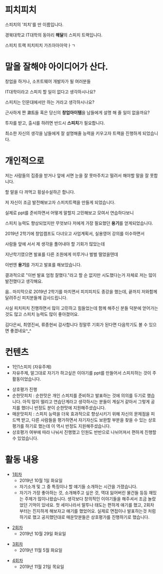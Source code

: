 # 피치피치
스피치의 '피치'를 딴 이름입니다.

경북대학교 IT대학의 동아리 **해달**의 스피치 트랙입니다.

스피치 트랙 피치피치 가즈아아아악ㅏㄱ

# 말을 잘해야 아이디어가 산다.
창업을 하거나, 소프트웨어 개발자가 될 여러분들

IT대학이라고 스피치 할 일이 없다고 생각하시나요?

스피치는 인문대에서만 하는 거라고 생각하시나요?

근사하게 짠 **코드**들 혹은 당신의 **창업아이템**을 남들에게 설명 해 줄 일이 없을까요?

투자를 받고, 출시를 하려면 반드시 **스피치**가 필요합니다.

최소한 자신의 생각을 남들에게 잘 설명해줄 능력을 키우고자 트랙을 진행하게 되었습니다.

# 개인적으로
저는 사람들의 집중을 받거나 앞에 서면 눈을 잘 못마주치고 떨려서 해야할 말을 잘 못합니다.

할 말을 다 까먹고 횡설수설하곤 합니다.

저 자신이 조금 발전해보고자 스피치트랙을 만들게 되었습니다.

실제로 ppt를 준비하면서 어떻게 말할지 고민해보고 모여서 연습하다보니

스피치 능력도 향상되었지만 무엇보다 저에게 가장 필요했던 **용기**를 얻게되었습니다.

2019년 2학기에 창업캠프도 다녀오고 사업계획서, 실용영어 강의를 이수하면서

사람들 앞에 서서 제 생각을 풀어내야 할 기회가 많았는데

지난학기였으면 발표를 다른 조원에게 미루거나 벌벌 떨었을텐데

이번엔 **용기**를 가지고 발표를 해보았습니다.

결과적으로 "이번 발표 엄청 잘했다."라고 할 순 없지만 시도했다는거 자체로 저는 많이 발전했다고 생각해요.

음.. 마지막으로 2019년 2학기를 마치면서 피치피치도 종강을 했는데, 끝까지 저와함께 달려주신 피치분들께 감사드립니다.

사실 피치피치 진행하면서 많이 고민하고 힘들었는데 함께 해주신 분들 덕분에 얻어가는 것도 많고 스피치 능력도 많이 좋아졌어요.

김다은씨, 최영진씨, 류종현씨 감사합니다 정말루 기회가 된다면 다음학기도 볼 수 있으면 좋겠네요^_^

# 컨텐츠
* 1인1스피치 (자유주제)
 * 자유주제, 말그대로 자기가 하고싶은 이야기를 ppt를 만들어서 스피치하는 것이 주 활동이었습니다.

+ 상호평가 진행
 + 순한맛피치 : 순한맛은 개인 스피치를 준비하고 발표하는 것에 의의를 두기로 했습니다. 아직 많이 떨리고 연습단계라고 생각하시는 분들이 계실거 같아서 그렇게 공지를 했더니 반정도 분이 순한맛에 지원해주셨습니다.
 + 매운맛피치 : 스피치 능력을 더욱 효과적으로 향상시키기 위해 자신의 문제점을 피드백 받고, 다른 사람들을 평가하면서 자기자신도 보완할 부분을 찾을 수 있는 상호평가를 하기로 했는데 이 역시 반정도 지원해주셨습니다.
 + 상호평가 여부에 따라 나눠서 진행했고 인원도 반반으로 나뉘어져서 편하게 진행할 수 있었습니다.


# 활동 내용
* [1회차](https://github.com/haedal-with-knu/pitchpitch/tree/master/files/%ED%94%BC%EC%B9%981%EC%B0%A8)
  * 2019년 10월 1일 화요일
  * 자기소개 및 그 중 특징이나 할 얘기들 소개하는 시간을 가졌습니다.
  * 자기가 가장 좋아하는 것, 소개해주고 싶은 것, 역대 잃어버린 물건들 등등 재밌는 주제가 많이나왔습니다. 생각보다 창의적인 이야기들을 해주셔서 조금 놀랐었던 기억이 있네요. 첫 세미나라서 말투나 태도는 편하게 얘기를 했고, 2회차 부터는 진지하게 해보자고 얘기를 했었어요. 실제로 면접이나 발표하는것 처럼 하기로 했고 공지했던대로 매운맛분들은 상호평가를 진행하기로 했습니다.

+ [2회차](https://github.com/haedal-with-knu/pitchpitch/tree/master/files/%ED%94%BC%EC%B9%982%EC%B0%A8)
  + 2019년 10월 29일 화요일

- [3회차](https://github.com/haedal-with-knu/pitchpitch/tree/master/files/%ED%94%BC%EC%B9%983%EC%B0%A8)
  - 2019년 11월 5월 화요일

* [4회차](https://github.com/haedal-with-knu/pitchpitch/tree/master/files/%ED%94%BC%EC%B9%984%EC%B0%A8)
  * 2019년 11월 21일 목요일

